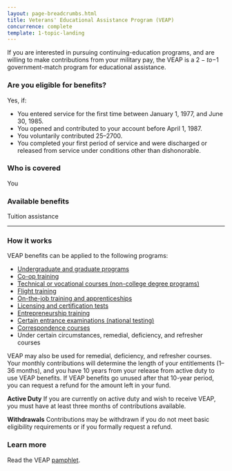 ```yaml
---
layout: page-breadcrumbs.html
title: Veterans' Educational Assistance Program (VEAP)
concurrence: complete
template: 1-topic-landing
---
```


<div class="va-introtext">

If you are interested in pursuing continuing-education programs, and are willing to make contributions from your military pay, the VEAP is a $2-to-$1 government-match program for educational assistance.

</div>


<div class="feature" markdown="1">

### Are you eligible for benefits?
Yes, if:

  - You entered service for the first time between January 1, 1977, and June 30, 1985.
  - You opened and contributed to your account before April 1, 1987.
  - You voluntarily contributed $25–$2700.
  - You completed your first period of service and were discharged or released from service under conditions other than dishonorable.

### Who is covered
You
</div>

### Available benefits
Tuition assistance

------

### How it works

VEAP benefits can be applied to the following programs:

- [Undergraduate and graduate programs](/education/gi-bill/higher-learning/)
- [Co-op training](/education/work-learn/co-op-training/)
- [Technical or vocational courses (non-college degree programs)](/education/work-learn/non-college-degree-program/)
- [Flight training](/education/advanced-training-and-certifications/flight-training/)
- [On-the-job training and apprenticeships](/education/work-learn/job-and-apprenticeship/)
- [Licensing and certification tests](/education/advanced-training-and-certifications/licensing-certification/)
- [Entrepreneurship training](/education/advanced-training-and-certifications/entrepreneurship-training/)
- [Certain entrance examinations (national testing)](/education/advanced-training-and-certifications/national-testing-program/)
- [Correspondence courses](/education/work-learn/non-traditional/correspondence-training/)
- Under certain circumstances, remedial, deficiency, and refresher courses

VEAP may also be used for remedial, deficiency, and refresher courses. Your monthly contributions will determine the length of your entitlements (1–36 months), and you have 10 years from your release from active duty to use VEAP benefits. If VEAP benefits go unused after that 10-year period, you can request a refund for the amount left in your fund.

**Active Duty**
If you are currently on active duty and wish to receive VEAP, you must have at least three months of contributions available.

**Withdrawals**
Contributions may be withdrawn if you do not meet basic eligibility requirements or if you formally request a refund.


### Learn more
Read the VEAP [pamphlet](http://www.benefits.va.gov/gibill/docs/pamphlets/ch32_pamphlet.pdf).
